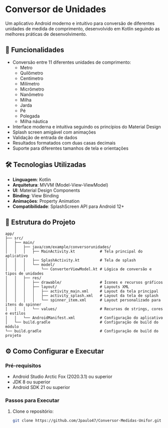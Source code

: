 # Conversor de Unidades

Um aplicativo Android moderno e intuitivo para conversão de diferentes unidades de medida de comprimento, desenvolvido em Kotlin seguindo as melhores práticas de desenvolvimento.


## 📱 Funcionalidades

- Conversão entre 11 diferentes unidades de comprimento:
  - Metro
  - Quilômetro
  - Centímetro
  - Milímetro
  - Micrômetro
  - Nanômetro
  - Milha
  - Jarda
  - Pé
  - Polegada
  - Milha náutica
- Interface moderna e intuitiva seguindo os princípios do Material Design
- Splash screen amigável com animações
- Validação de entrada de dados
- Resultados formatados com duas casas decimais
- Suporte para diferentes tamanhos de tela e orientações

## 🛠️ Tecnologias Utilizadas

- **Linguagem**: Kotlin
- **Arquitetura**: MVVM (Model-View-ViewModel)
- **UI**: Material Design Components
- **Binding**: View Binding
- **Animações**: Property Animation
- **Compatibilidade**: SplashScreen API para Android 12+

## 📂 Estrutura do Projeto

```
app/
├── src/
│   ├── main/
│   │   ├── java/com/example/conversorunidades/
│   │   │   ├── MainActivity.kt           # Tela principal do aplicativo
│   │   │   ├── SplashActivity.kt         # Tela de splash
│   │   │   └── model/
│   │   │       └── ConverterViewModel.kt # Lógica de conversão e tipos de unidades
│   │   ├── res/
│   │   │   ├── drawable/                 # Ícones e recursos gráficos
│   │   │   ├── layout/                   # Layouts XML
│   │   │   │   ├── activity_main.xml     # Layout da tela principal
│   │   │   │   ├── activity_splash.xml   # Layout da tela de splash
│   │   │   │   └── spinner_item.xml      # Layout personalizado para itens do spinner
│   │   │   └── values/                   # Recursos de strings, cores e estilos
│   │   └── AndroidManifest.xml           # Configuração do aplicativo
│   └── build.gradle                      # Configuração de build do módulo
└── build.gradle                          # Configuração de build do projeto
```

## ⚙️ Como Configurar e Executar

### Pré-requisitos

- Android Studio Arctic Fox (2020.3.1) ou superior
- JDK 8 ou superior
- Android SDK 21 ou superior

### Passos para Executar

1. Clone o repositório:
   ```bash
   git clone https://github.com/Jpaulo47/Conversor-Medidas-Unifor.git
